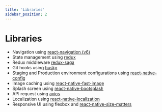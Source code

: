 ```yaml
---
title: 'Libraries'
sidebar_position: 2
---
```


# Libraries

- Navigation using [react-navigation (v6)](https://reactnavigation.org/)
- State management using [redux](https://redux.js.org/)
- Redux middleware [redux-saga](https://redux-saga.js.org/)
- Git hooks using [husky](https://typicode.github.io/husky/#/)
- Staging and Production environment configurations using [react-native-config](https://github.com/luggit/react-native-config)
- Image caching using [react-native-fast-image](https://github.com/DylanVann/react-native-fast-image)
- Splash screen using [react-native-bootsplash](https://github.com/zoontek/react-native-bootsplash)
- API request using [axios](https://github.com/axios/axios)
- Localization using [react-native-localization](https://github.com/stefalda/ReactNativeLocalization)
- Responsive UI using flexbox and [react-native-size-matters](https://github.com/nirsky/react-native-size-matters)